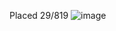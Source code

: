 Placed 29/819
![image](https://github.com/alexsandusf/CTFWriteups/assets/162010016/d78aee5d-f3e7-488b-8915-84ebc35b35d4)
